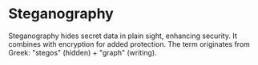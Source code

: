 # Steganography
Steganography hides secret data in plain sight, enhancing security. It combines with encryption for added protection. The term originates from Greek: "stegos" (hidden) + "graph" (writing).

